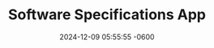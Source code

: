 ---
layout: idea
title: "Software Specifications App"
date: 2024-12-09 05:55:55 -0600
description: "A comprehensive platform for managing software project specifications with modern project management features."
image: /assets/images/placeholder-screenshot.svg
order: 6
status: launched
tech_stack:
  - TypeScript
  - React
  - Node.js
  - Express
created_at: 2024-12-09
updated_at: 2024-12-09
categories: [Development, Project Management]
tags: [typescript, specifications, crud, project-management]
features:
  - Project Management:
      - Project CRUD operations
      - Project metadata management
      - Version control integration
  - Specification Tools:
      - Rich text editor
      - Document templates
      - Export functionality
live-demo: https://projectspecifications.netlify.app/
---